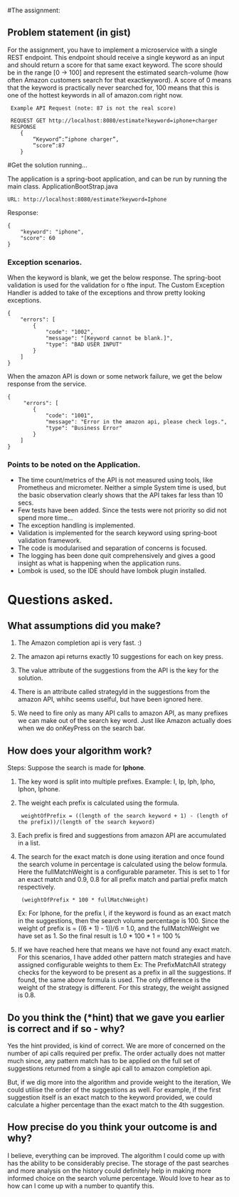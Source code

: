 #The assignment:
## Problem statement (in gist)
For the assignment, you have to implement a microservice with a 
single REST endpoint. This endpoint should receive a single keyword 
as an input and should return a score for that same exact keyword. 
The score should be in the range [0 → 100] and represent the 
estimated search-volume (how often Amazon customers search 
for that ​exact ​keyword). A score of 0 means that the 
keyword is practically never searched for, 100 means that this 
is one of the hottest keywords in all of ​amazon.com​ right now.


     Example API Request​ ​(note: 87 is not the real score)

     REQUEST ​GET http://localhost:8080/estimate?keyword=iphone+charger 
     RESPONSE
        {
            “Keyword”:”iphone charger”,
            “score”:87 
        }

#Get the solution running...

The application is a spring-boot application, and can be run by running the main class. ApplicationBootStrap.java

    URL: http://localhost:8080/estimate?keyword=Iphone

Response:

    {
        "keyword": "iphone",
        "score": 60
    }

### Exception scenarios.
When the keyword is blank, we get the below response. The spring-boot validation is used for the validation for o fthe input. 
The Custom Exception Handler is added to take of the exceptions and throw pretty looking exceptions. 

    {
        "errors": [
            {
                "code": "1002",
                "message": "[Keyword cannot be blank.]",
                "type": "BAD USER INPUT"
            }
        ]
    }

When the amazon API is down or some network failure, we get the below response from the service.

    {
         "errors": [
            {
                "code": "1001",
                "message": "Error in the amazon api, please check logs.",
                "type": "Business Error"
            }
        ]
    }

### Points to be noted on the Application.
* The time count/metrics of the API is not measured using tools, like Prometheus and micrometer. 
  Neither a simple System time is used, but the basic observation clearly shows that the API takes
  far less than 10 secs. 
* Few tests have been added. Since the tests were not priority so did not spend more time...
* The exception handling is implemented.
* Validation is implemented for the search keyword using spring-boot validation framework.
* The code is modularised and separation of concerns is focused. 
* The logging has been done quit comprehensively and gives a good insight as 
what is happening when the application runs. 
* Lombok is used, so the IDE should have lombok plugin installed. 

# Questions asked. 

## What assumptions did you make?
1. The Amazon completion api is very fast. :)
2. The amazon api returns exactly 10 suggestions for each on key press. 
3. The value attribute of the suggestions from the API is the key for the solution. 
4. There is an attribute called strategyId in the suggestions from the amazon API, whihc seems uselful, 
but have been ignored here.
   
5. We need to fire only as many API calls to amazon API, as many prefixes we can make out of the 
search key word. Just like Amazon actually does when we do onKeyPress on the search bar. 
   

## How does your algorithm work?
Steps:
Suppose the search is made for **Iphone**.
1. The key word is split into multiple prefixes. Example: I, Ip, Iph, Ipho, Iphon, Iphone.
2. The weight each prefix is calculated using the formula. 
    
        weightOfPrefix = ((length of the search keyword + 1) - (length of the prefix))/(length of the search keyword)

3. Each prefix is fired and suggestions from amazon API are accumulated in a list. 
4. The search for the exact match is done using iteration and once found the search volume in 
   percentage is calculated using the below formula. Here the fullMatchWeight is a configurable
   parameter. This is set to 1 for an exact match and 0.9, 0.8 for all prefix match and partial prefix match
   respectively.

        (weightOfPrefix * 100 * fullMatchWeight)

    Ex: For Iphone, for the prefix I, if the keyword is found as an exact match in the 
    suggestions, then the search volume percentage is 100. 
   Since the weight of prefix is =  ((6 + 1) - 1))/6 = 1.0, and the fullMatchWeight we have set as 1. 
   So the final result is 1.0 * 100 * 1 = 100 %

5. If we have reached here that means we have  not found any exact match. For this scenarios, I have added
other pattern match strategies and have assigned configurable weights to them 
   Ex: The PrefixMatchAll strategy checks for the keyword to be present as a prefix in all the 
   suggestions. If found, the same above formula is used. The only difference is the weight of the 
   strategy is different. For this strategy, the weight assigned is 0.8.
   
## Do you think the (​*hint)​ that we gave you earlier is correct and if so - why?
Yes the hint provided, is kind of correct. 
We are more of concerned on the number of api calls required per prefix. 
The order actually does not matter much since, any pattern match has to be applied on the full set of 
suggestions returned from a single api call to amazon completion api. 

But, if we dig more into the algorithm and provide weight to the iteration, We could utilise the order of the suggestions as well. 
For example, if the first suggestion itself is an exact match to the keyword provided, 
we could calculate a higher percentage than the exact match to the 4th suggestion.


## How precise do you think your outcome is and why?
I believe, everything can be improved. 
The algorithm I could come up with has the ability to be considerably precise. 
The storage of the past searches and more analysis on the history could definitely help in 
making more informed choice on the search volume percentage. 
Would love to hear as to how can I come up with a number to quantify this. 





